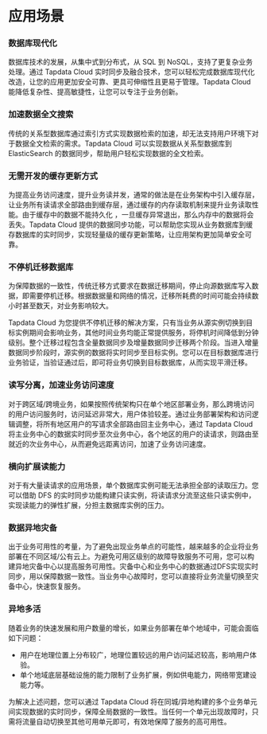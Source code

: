 # 应用场景

### 数据库现代化

数据库技术的发展，从集中式到分布式，从 SQL 到 NoSQL，支持了更复杂业务处理。通过 Tapdata Cloud 实时同步及融合技术，您可以轻松完成数据库现代化改造，让您的应用更加安全可靠、更具可伸缩性且更易于管理。Tapdata Cloud 能降低复杂性、提高敏捷性，让您可以专注于业务创新。

### 加速数据全文搜索

传统的关系型数据库通过索引方式实现数据检索的加速，却无法支持用户环境下对于数据全文检索的需求。Tapdata Cloud 可以实现数据从关系型数据库到 ElasticSearch 的数据同步，帮助用户轻松实现数据的全文检索。


### 无需开发的缓存更新方式

为提高业务访问速度，提升业务读并发，通常的做法是在业务架构中引入缓存层，让业务所有读请求全部路由到缓存层，通过缓存的内存读取机制来提升业务读取性能。由于缓存中的数据不能持久化 ，一旦缓存异常退出，那么内存中的数据将会丢失。Tapdata Cloud 提供的数据同步功能，可以帮助您实现从业务数据库到缓存数据库的实时同步，实现轻量级的缓存更新策略，让应用架构更加简单安全可靠。


### 不停机迁移数据库

为保障数据的一致性，传统迁移方式要求在数据迁移期间，停止向源数据库写入数据，即需要停机迁移。根据数据量和网络的情况，迁移所耗费的时间可能会持续数小时甚至数天，对业务影响较大。

Tapdata Cloud 为您提供不停机迁移的解决方案，只有当业务从源实例切换到目标实例期间会影响业务，其他时间业务均能正常提供服务，将停机时间降低到分钟级别。整个迁移过程包含全量数据同步及增量数据同步迁移两个阶段。当进入增量数据同步阶段时，源实例的数据将实时同步至目标实例。您可以在目标数据库进行业务验证，当验证通过后，即可将业务切换到目标数据库，从而实现平滑迁移。

### 读写分离，加速业务访问速度

对于跨区域/跨境业务，如果按照传统架构只在单个地区部署业务，那么跨境访问的用户访问服务时，访问延迟非常大，用户体验较差。通过业务部署架构和访问逻辑调整，将所有地区用户的写请求全部路由回主业务中心，通过 Tapdata Cloud 将主业务中心的数据实时同步至次业务中心，各个地区的用户的读请求，则路由至就近的次业务中心，从而避免远距离访问，加速了业务访问速度。

### 横向扩展读能力

对于有大量读请求的应用场景，单个数据库实例可能无法承担全部的读取压力。您可以借助 DFS 的实时同步功能构建只读实例，将读请求分流至这些只读实例中，实现读能力的弹性扩展，分担主数据库实例的压力。

### 数据异地灾备

出于业务可用性的考量，为了避免出现业务单点的可能性，越来越多的企业将业务部署在不同区域/公有云上。为避免可用区级别的故障导致服务不可用，您可以构建异地灾备中心以提高服务可用性。灾备中心和业务中心的数据通过DFS实现实时同步，用以保障数据一致性。当业务中心故障时，您可以直接将业务流量切换至灾备中心，快速恢复服务。

### 异地多活

随着业务的快速发展和用户数量的增长，如果业务部署在单个地域中，可能会面临如下问题：

- 用户在地理位置上分布较广，地理位置较远的用户访问延迟较高，影响用户体验。
- 单个地域底层基础设施的能力限制了业务扩展，例如供电能力，网络带宽建设能力等。

为解决上述问题，您可以通过 Tapdata Cloud 将在同城/异地构建的多个业务单元间实现数据的实时同步，保障全局数据的一致性。当任何一个单元出现故障时，只需将流量自动切换至其他可用单元即可，有效地保障了服务的高可用性。
